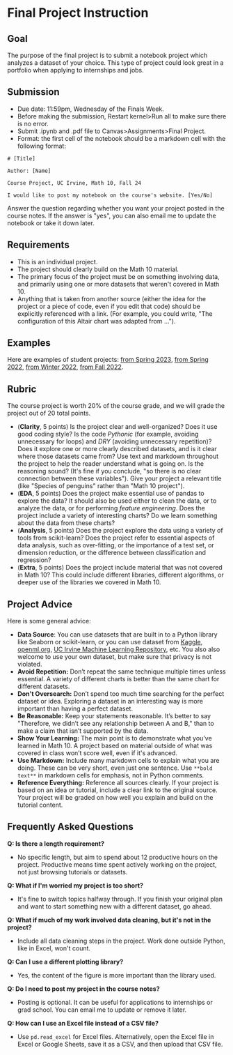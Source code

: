 # Final Project Instruction

## Goal

The purpose of the final project is to submit a notebook project which analyzes a dataset of your choice. This type of project could look great in a portfolio when applying to internships and jobs.


## Submission
* Due date: 11:59pm, Wednesday of the Finals Week.
* Before making the submission, Restart kernel>Run all to make sure there is no error.
* Submit .ipynb and .pdf file to Canvas>Assignments>Final Project.
* Format: the first cell of the notebook should be a markdown cell with the following format:
```
# [Title]

Author: [Name]

Course Project, UC Irvine, Math 10, Fall 24

I would like to post my notebook on the course's website. [Yes/No]
```
Answer the question regarding whether you want your project posted in the course notes. If the answer is "yes", you can also email me to update the notebook or take it down later.

## Requirements
* This is an individual project.
* The project should clearly build on the Math 10 material. 
* The primary focus of the project must be on something involving data, and primarily using one or more datasets that weren't covered in Math 10.
* Anything that is taken from another source (either the idea for the project or a piece of code, even if you edit that code) should be explicitly referenced with a link.  (For example, you could write, "The configuration of this Altair chart was adapted from ...").

## Examples
Here are examples of student projects: [from Spring 2023](https://christopherdavisuci.github.io/UCI-Math-10-S23/Proj/StudentProjects.html), [from Spring 2022](https://christopherdavisuci.github.io/UCI-Math-10-S22/Proj/StudentProjects.html), [from Winter 2022](https://christopherdavisuci.github.io/UCI-Math-10-W22/Proj/StudentProjects.html), [from Fall 2022](https://christopherdavisuci.github.io/UCI-Math-10-F22/Proj/StudentProjects.html).



## Rubric
The course project is worth 20% of the course grade, and we will grade the project out of 20 total points.
* (**Clarity**, 5 points) Is the project clear and well-organized?  Does it use good coding style?  Is the code *Pythonic* (for example, avoiding unnecessary for loops) and *DRY* (avoiding unnecessary repetition)?  Does it explore one or more clearly described datasets, and is it clear where those datasets came from?  Use text and markdown throughout the project to help the reader understand what is going on.  Is the reasoning sound? (It's fine if you conclude, "so there is no clear connection between these variables"). Give your project a relevant title (like "Species of penguins" rather than "Math 10 project").
* (**EDA**, 5 points) Does the project make essential use of pandas to explore the data?  It should also be used either to clean the data, or to analyze the data, or for performing *feature engineering*.  Does the project include a variety of interesting charts?  Do we learn something about the data from these charts? 
* (**Analysis**, 5 points) Does the project explore the data using a variety of tools from scikit-learn? Does the project refer to essential aspects of data analysis, such as over-fitting, or the importance of a test set, or dimension reduction, or the difference between classification and regression?
* (**Extra**, 5 points) Does the project include material that was not covered in Math 10?  This could include different libraries, different algorithms, or deeper use of the libraries we covered in Math 10.

## Project Advice

Here is some general advice:

- **Data Source**: You can use datasets that are built in to a Python library like Seaborn or scikit-learn, or you can use dataset from [Kaggle](https://https://kaggle.com/), [openml.org](https://www.openml.org/), [UC Irvine Machine Learning Repository](https://archive.ics.uci.edu/ml/index.php), etc. You also also welcome to use your own dataset, but make sure that privacy is not violated.
- **Avoid Repetition:** Don’t repeat the same technique multiple times unless essential. A variety of different charts is better than the same chart for different datasets.
- **Don't Oversearch:** Don’t spend too much time searching for the perfect dataset or idea. Exploring a dataset in an interesting way is more important than having a perfect dataset.
- **Be Reasonable:** Keep your statements reasonable. It’s better to say "Therefore, we didn’t see any relationship between A and B," than to make a claim that isn’t supported by the data.
- **Show Your Learning:** The main point is to demonstrate what you’ve learned in Math 10. A project based on material outside of what was covered in class won’t score well, even if it's advanced.
- **Use Markdown:** Include many markdown cells to explain what you are doing. These can be very short, even just one sentence. Use `**bold text**` in markdown cells for emphasis, not in Python comments.
- **Reference Everything:** Reference all sources clearly. If your project is based on an idea or tutorial, include a clear link to the original source. Your project will be graded on how well you explain and build on the tutorial content.


## Frequently Asked Questions

**Q: Is there a length requirement?**
- No specific length, but aim to spend about 12 productive hours on the project. Productive means time spent actively working on the project, not just browsing tutorials or datasets.

**Q: What if I'm worried my project is too short?**
- It's fine to switch topics halfway through. If you finish your original plan and want to start something new with a different dataset, go ahead.

**Q: What if much of my work involved data cleaning, but it's not in the project?**
- Include all data cleaning steps in the project. Work done outside Python, like in Excel, won't count.

**Q: Can I use a different plotting library?**
- Yes, the content of the figure is more important than the library used.

**Q: Do I need to post my project in the course notes?**
- Posting is optional. It can be useful for applications to internships or grad school. You can email me to update or remove it later.

**Q: How can I use an Excel file instead of a CSV file?**
- Use `pd.read_excel` for Excel files. Alternatively, open the Excel file in Excel or Google Sheets, save it as a CSV, and then upload that CSV file.